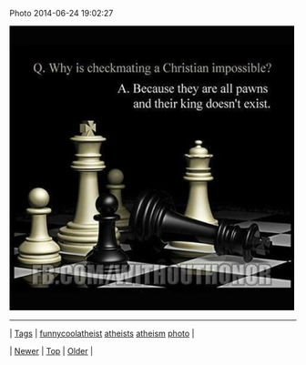 <!--
title: Photo 2014-06-24 19
date: 2020-06-28T15:27:00.335Z
tags: funnycoolatheist, atheists, atheism, photo
-->


Photo 2014-06-24 19:02:27

![](89780820302-0.jpg)

<!--BOTTOM-POST-NAVIGATION-->
---

| [Tags](tags.md) | [funnycoolatheist](tag-funnycoolatheist.md) [atheists](tag-atheists.md) [atheism](tag-atheism.md) [photo](tag-photo.md) |

| [Newer](89770032819.md) | [Top](index.md) | [Older](89789342994.md) |